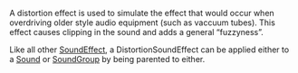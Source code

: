 A distortion effect is used to simulate the effect that would occur when
overdriving older style audio equipment (such as vaccuum tubes). This effect
causes clipping in the sound and adds a general “fuzzyness”.

Like all other [SoundEffect](https://create.roblox.com/docs/reference/engine/classes/SoundEffect), a DistortionSoundEffect can be applied either to
a [Sound](https://create.roblox.com/docs/reference/engine/classes/Sound) or [SoundGroup](https://create.roblox.com/docs/reference/engine/classes/SoundGroup) by being parented to either.